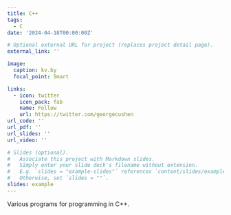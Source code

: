 ```yaml
---
title: C++
tags:
  - C
date: '2024-04-18T00:00:00Z'

# Optional external URL for project (replaces project detail page).
external_link: ''

image:
  caption: kv.by
  focal_point: Smart

links:
  - icon: twitter
    icon_pack: fab
    name: Follow
    url: https://twitter.com/georgecushen
url_code: ''
url_pdf: ''
url_slides: ''
url_video: ''

# Slides (optional).
#   Associate this project with Markdown slides.
#   Simply enter your slide deck's filename without extension.
#   E.g. `slides = "example-slides"` references `content/slides/example-slides.md`.
#   Otherwise, set `slides = ""`.
slides: example
---
```


Various programs for programming in C++.
